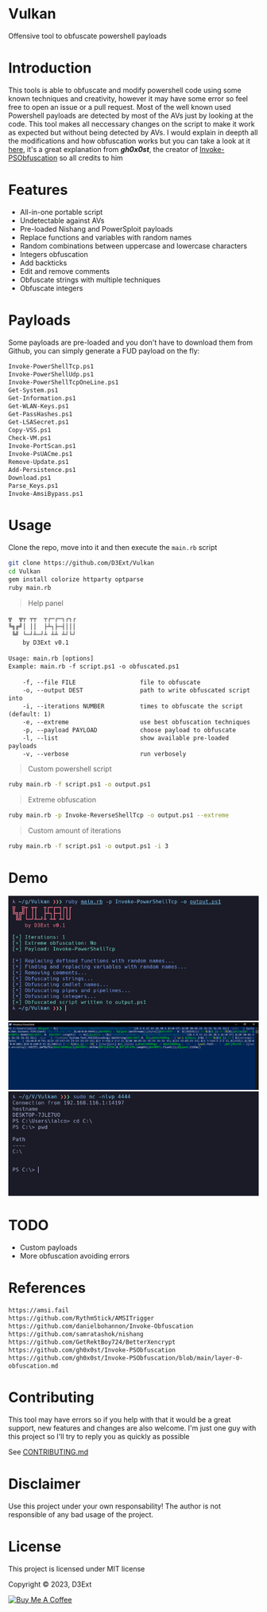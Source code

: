 # Vulkan

 Offensive tool to obfuscate powershell payloads

# Introduction

This tools is able to obfuscate and modify powershell code using some known techniques and creativity, however it may have some error so feel free to open an issue or a pull request. Most of the well known used Powershell payloads are detected by most of the AVs just by looking at the code. This tool makes all neccessary changes on the script to make it work as expected but without being detected by AVs. I would explain in deepth all the modifications and how obfuscation works but you can take a look at it [here](https://github.com/gh0x0st/Invoke-PSObfuscation/blob/main/layer-0-obfuscation.md), it's a great explanation from ***gh0x0st***, the creator of [Invoke-PSObfuscation](https://github.com/gh0x0st/Invoke-PSObfuscation) so all credits to him

# Features

- All-in-one portable script
- Undetectable against AVs
- Pre-loaded Nishang and PowerSploit payloads
- Replace functions and variables with random names
- Random combinations between uppercase and lowercase characters
- Integers obfuscation
- Add backticks
- Edit and remove comments
- Obfuscate strings with multiple techniques
- Obfuscate integers

# Payloads

Some payloads are pre-loaded and you don't have to download them from Github, you can simply generate a FUD payload on the fly:

```
Invoke-PowerShellTcp.ps1
Invoke-PowerShellUdp.ps1
Invoke-PowerShellTcpOneLine.ps1
Get-System.ps1
Get-Information.ps1
Get-WLAN-Keys.ps1
Get-PassHashes.ps1
Get-LSASecret.ps1
Copy-VSS.ps1
Check-VM.ps1
Invoke-PortScan.ps1
Invoke-PsUACme.ps1
Remove-Update.ps1
Add-Persistence.ps1
Download.ps1
Parse_Keys.ps1
Invoke-AmsiBypass.ps1
```

# Usage

Clone the repo, move into it and then execute the `main.rb` script

```sh
git clone https://github.com/D3Ext/Vulkan
cd Vulkan
gem install colorize httparty optparse
ruby main.rb
```

> Help panel
```
╦  ╦┬ ┬┬  ┬┌─┌─┐┌┐┌
╚╗╔╝│ ││  ├┴┐├─┤│││
 ╚╝ └─┘┴─┘┴ ┴┴ ┴┘└┘
    by D3Ext v0.1

Usage: main.rb [options]
Example: main.rb -f script.ps1 -o obfuscated.ps1

    -f, --file FILE                  file to obfuscate
    -o, --output DEST                path to write obfuscated script into
    -i, --iterations NUMBER          times to obfuscate the script (default: 1)
    -e, --extreme                    use best obfuscation techniques
    -p, --payload PAYLOAD            choose payload to obfuscate
    -l, --list                       show available pre-loaded payloads
    -v, --verbose                    run verbosely
```

> Custom powershell script
```sh
ruby main.rb -f script.ps1 -o output.ps1
```

> Extreme obfuscation
```sh
ruby main.rb -p Invoke-ReverseShellTcp -o output.ps1 --extreme
```

> Custom amount of iterations
```sh
ruby main.rb -f script.ps1 -o output.ps1 -i 3
```

# Demo

<img src="https://raw.githubusercontent.com/D3Ext/Vulkan/main/assets/pic1.png">

<img src="https://raw.githubusercontent.com/D3Ext/Vulkan/main/assets/pic2.png">

<img src="https://raw.githubusercontent.com/D3Ext/Vulkan/main/assets/pic3.png">

# TODO

- Custom payloads
- More obfuscation avoiding errors

# References

```
https://amsi.fail
https://github.com/RythmStick/AMSITrigger
https://github.com/danielbohannon/Invoke-Obfuscation
https://github.com/samratashok/nishang
https://github.com/GetRektBoy724/BetterXencrypt
https://github.com/gh0x0st/Invoke-PSObfuscation
https://github.com/gh0x0st/Invoke-PSObfuscation/blob/main/layer-0-obfuscation.md
```

# Contributing

This tool may have errors so if you help with that it would be a great support, new features and changes are also welcome. I'm just one guy with this project so I'll try to reply you as quickly as possible

See [CONTRIBUTING.md](https://github.com/D3Ext/Vulkan/blob/main/CONTRIBUTING.md)

# Disclaimer

Use this project under your own responsability! The author is not responsible of any bad usage of the project.

# License

This project is licensed under MIT license

Copyright © 2023, D3Ext

<a href="https://www.buymeacoffee.com/D3Ext" target="_blank"><img src="https://cdn.buymeacoffee.com/buttons/v2/default-blue.png" alt="Buy Me A Coffee" style="height: 60px !important;width: 217px !important;" ></a>


